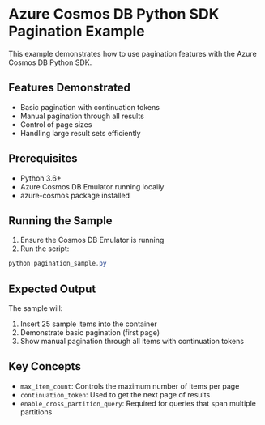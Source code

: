 # Azure Cosmos DB Python SDK Pagination Example

This example demonstrates how to use pagination features with the Azure Cosmos DB Python SDK.

## Features Demonstrated
- Basic pagination with continuation tokens
- Manual pagination through all results
- Control of page sizes
- Handling large result sets efficiently

## Prerequisites
- Python 3.6+
- Azure Cosmos DB Emulator running locally
- azure-cosmos package installed

## Running the Sample
1. Ensure the Cosmos DB Emulator is running
2. Run the script:
```powershell
python pagination_sample.py
```

## Expected Output
The sample will:
1. Insert 25 sample items into the container
2. Demonstrate basic pagination (first page)
3. Show manual pagination through all items with continuation tokens

## Key Concepts
- `max_item_count`: Controls the maximum number of items per page
- `continuation_token`: Used to get the next page of results
- `enable_cross_partition_query`: Required for queries that span multiple partitions